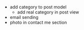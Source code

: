 - add category to post model
  - add real category in post view
- email sending
- photo in contact me section